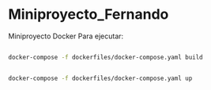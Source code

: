 # Miniproyecto_Fernando
Miniproyecto Docker
 Para ejecutar: 

 ```bash

 docker-compose -f dockerfiles/docker-compose.yaml build
 ```
 ```bash

 docker-compose -f dockerfiles/docker-compose.yaml up
 ```
